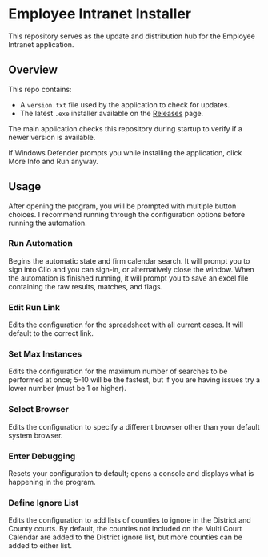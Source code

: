 # Employee Intranet Installer

This repository serves as the update and distribution hub for the Employee Intranet application.

## Overview

This repo contains:

- A `version.txt` file used by the application to check for updates.
- The latest `.exe` installer available on the [Releases](https://github.com/hjliss0628/employee-intranet/releases) page.

The main application checks this repository during startup to verify if a newer version is available.

If Windows Defender prompts you while installing the application, click More Info and Run anyway.

## Usage

After opening the program, you will be prompted with multiple button choices. I recommend running through the configuration options before running the automation.

### Run Automation

Begins the automatic state and firm calendar search. It will prompt you to sign into Clio and you can sign-in, or alternatively close the window.
When the automation is finished running, it will prompt you to save an excel file containing the raw results, matches, and flags.

### Edit Run Link

Edits the configuration for the spreadsheet with all current cases. It will default to the correct link.

### Set Max Instances

Edits the configuration for the maximum number of searches to be performed at once; 5-10 will be the fastest, but if you are having issues try a lower number (must be 1 or higher).

### Select Browser

Edits the configuration to specify a different browser other than your default system browser.

### Enter Debugging

Resets your configuration to default; opens a console and displays what is happening in the program.

### Define Ignore List

Edits the configuration to add lists of counties to ignore in the District and County courts. By default, the counties not included on the Multi Court Calendar are added to the District ignore list, but more counties can be added to either list.
